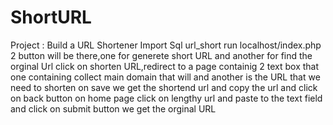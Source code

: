 # ShortURL
Project : Build a URL Shortener
Import Sql url_short
run localhost/index.php
2 button will be there,one for generete short URL and another for find the orginal Url
click on shorten URL,redirect to a page containig 2 text box that one containing collect main domain that will and another is the URL that we need to shorten
on save we get the shortend url and copy the url and click on back button
on home page click on lengthy url and paste to the text field and click on submit button we get the orginal URL
